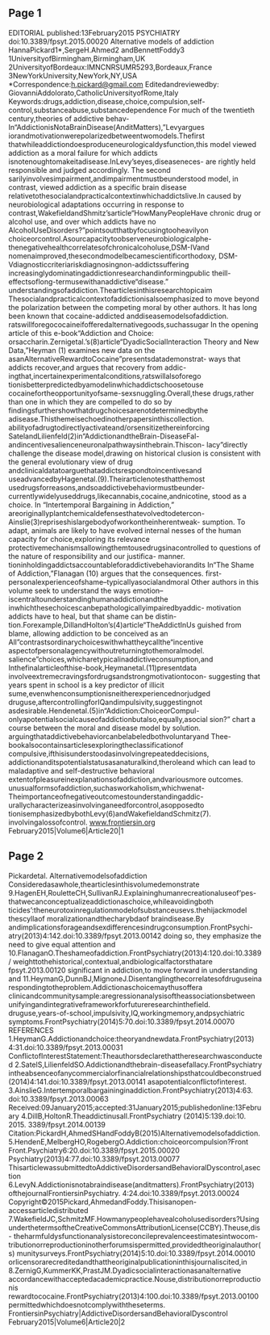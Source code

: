 ## Page 1

EDITORIAL
published:13February2015
PSYCHIATRY
doi:10.3389/fpsyt.2015.00020
Alternative models of addiction
HannaPickard1*,SergeH.Ahmed2 andBennettFoddy3
1UniversityofBirmingham,Birmingham,UK
2UniversityofBordeaux:IMNCNRSUMR5293,Bordeaux,France
3NewYorkUniversity,NewYork,NY,USA
*Correspondence:h.pickard@gmail.com
Editedandreviewedby:
GiovanniAddolorato,CatholicUniversityofRome,Italy
Keywords:drugs,addiction,disease,choice,compulsion,self-control,substanceabuse,substancedependence
For much of the twentieth century,theories of addictive behav- In“AddictionisNotaBrainDisease(AnditMatters),”Levyargues
iorandmotivationwerepolarizedbetweentwomodels.Thefirst thatwhileaddictiondoesproduceneurologicaldysfunction,this
model viewed addiction as a moral failure for which addicts isnotenoughtomakeitadisease.InLevy’seyes,diseaseneces-
are rightly held responsible and judged accordingly. The second sarilyinvolvesimpairment,andimpairmentmustbeunderstood
model, in contrast, viewed addiction as a specific brain disease relativetothesocialandpracticalcontextinwhichaddictslive.In
caused by neurobiological adaptations occurring in response to contrast,WakefieldandShmitz’sarticle“HowManyPeopleHave
chronic drug or alcohol use, and over which addicts have no AlcoholUseDisorders?”pointsoutthatbyfocusingtooheavilyon
choiceorcontrol.Asourcapacitytoobserveneurobiologicalphe- thenegativehealthcorrelatesofchronicalcoholuse,DSM-IVand
nomenaimproved,thesecondmodelbecamescientificorthodoxy, DSM-Vdiagnosticcriteriariskdiagnosingnon-addictssuffering
increasinglydominatingaddictionresearchandinformingpublic theill-effectsoflong-termusewithanaddictive“disease.”
understandingsofaddiction.Thearticlesinthisresearchtopicaim Thesocialandpracticalcontextofaddictionisalsoemphasized
to move beyond the polarization between the competing moral by other authors. It has long been known that cocaine-addicted
anddiseasemodelsofaddiction. ratswillforegococaineifofferedalternativegoods,suchassugar
In the opening article of this e-book“Addiction and Choice: orsaccharin.Zernigetal.’s(8)article“DyadicSocialInteraction
Theory and New Data,”Heyman (1) examines new data on the asanAlternativeRewardtoCocaine”presentsdatademonstrat-
ways that addicts recover,and argues that recovery from addic- ingthat,incertainexperimentalconditions,ratswillalsoforego
tionisbetterpredictedbyamodelinwhichaddictschoosetouse cocainefortheopportunityofsame-sexsnuggling.Overall,these
drugs,rather than one in which they are compelled to do so by findingsfurthershowthatdrugchoicesarenotdeterminedbythe
adisease.Thisthemeisechoedinotherpapersinthiscollection. abilityofadrugtodirectlyactivateand/orsensitizethereinforcing
SatelandLilienfeld(2)in“AddictionandtheBrain-DiseaseFal- andincentivesalienceneuronalpathwaysinthebrain.Thiscon-
lacy”directly challenge the disease model,drawing on historical clusion is consistent with the general evolutionary view of drug
andclinicaldatatoarguethataddictsrespondtoincentivesand useadvancedbyHagenetal.(9).Theirarticlenotesthatthemost
usedrugsforreasons,andsoaddictivebehaviormustbeunder- currentlywidelyuseddrugs,likecannabis,cocaine,andnicotine,
stood as a choice. In “Intertemporal Bargaining in Addiction,” areoriginallyplantchemicaldefensesthatevolvedtodetercon-
Ainslie(3)repriseshislargebodyofworkontheinherentweak- sumption. To adapt, animals are likely to have evolved internal
nesses of the human capacity for choice,exploring its relevance protectivemechanismsallowingthemtousedrugsinacontrolled
to questions of the nature of responsibility and our justifica- manner.
tioninholdingaddictsaccountableforaddictivebehaviorandits In“The Shame of Addiction,”Flanagan (10) argues that the
consequences. first-personalexperienceofshame–typicallyasocialandmoral
Other authors in this volume seek to understand the ways emotion–iscentraltounderstandinghumanaddictionandthe
inwhichthesechoicescanbepathologicallyimpairedbyaddic- motivation addicts have to heal, but that shame can be distin-
tion.Forexample,DillandHolton’s(4)article“TheAddictInUs guished from blame, allowing addiction to be conceived as an
All”contrastsordinarychoiceswithwhattheycallthe“incentive aspectofpersonalagencywithoutreturningtothemoralmodel.
salience”choices,whicharetypicalinaddictiveconsumption,and Inthefinalarticleofthise-book,Heymanetal.(11)presentdata
involveextremecravingsfordrugsandstrongmotivationtocon- suggesting that years spent in school is a key predictor of illicit
sume,evenwhenconsumptionisneitherexperiencednorjudged druguse,aftercontrollingforIQandimpulsivity,suggestingnot
asdesirable.Hendenetal.(5)in“Addiction:ChoiceorCompul- onlyapotentialsocialcauseofaddictionbutalso,equally,asocial
sion?” chart a course between the moral and disease model by solution.
arguingthataddictivebehaviorcanbelabeledbothvoluntaryand Thee-bookalsocontainsarticlesexploringtheclassificationof
compulsive,ifthisisunderstoodasinvolvingrepeateddecisions, addictionanditspotentialstatusasanaturalkind,theroleand
which can lead to maladaptive and self-destructive behavioral extentofpleasureinexplanationsofaddiction,andvariousmore
outcomes. unusualformsofaddiction,suchasworkaholism,whichwenat-
Theimportanceofnegativeoutcomestounderstandingaddic- urallycharacterizeasinvolvinganeedforcontrol,asopposedto
tionisemphasizedbybothLevy(6)andWakefieldandSchmitz(7). involvingalossofcontrol.
www.frontiersin.org February2015|Volume6|Article20|1

## Page 2

Pickardetal. Alternativemodelsofaddiction
Consideredasawhole,thearticlesinthisvolumedemonstrate 9.HagenEH,RouletteCH,SullivanRJ.Explaininghumanrecreationaluseof‘pes-
thatwecanconceptualizeaddictionaschoice,whileavoidingboth ticides’:theneurotoxinregulationmodelofsubstanceusevs.thehijackmodel
thescyllaof moralizationandthecharybdaof braindisease.By andimplicationsforageandsexdifferencesindrugconsumption.FrontPsychi-
atry(2013)4:142.doi:10.3389/fpsyt.2013.00142
doing so, they emphasize the need to give equal attention and
10.FlanaganO.Theshameofaddiction.FrontPsychiatry(2013)4:120.doi:10.3389/
weighttothehistorical,contextual,andbiologicalfactorsthatare
fpsyt.2013.00120
significant in addiction,to move forward in understanding and 11.HeymanG,DunnBJ,MignoneJ.Disentanglingthecorrelatesofdruguseina
respondingtotheproblem.Addictionaschoicemaythusoffera clinicandcommunitysample:aregressionanalysisoftheassociationsbetween
unifyingandintegrativeframeworkforfutureresearchinthefield. druguse,years-of-school,impulsivity,IQ,workingmemory,andpsychiatric
symptoms.FrontPsychiatry(2014)5:70.doi:10.3389/fpsyt.2014.00070
REFERENCES
1.HeymanG.Addictionandchoice:theoryandnewdata.FrontPsychiatry(2013)
4:31.doi:10.3389/fpsyt.2013.00031 ConflictofInterestStatement:Theauthorsdeclarethattheresearchwasconducted
2.SatelS,LilienfeldSO.Addictionandthebrain-diseasefallacy.FrontPsychiatry intheabsenceofanycommercialorfinancialrelationshipsthatcouldbeconstrued
(2014)4:141.doi:10.3389/fpsyt.2013.00141 asapotentialconflictofinterest.
3.AinslieG.Intertemporalbargaininginaddiction.FrontPsychiatry(2013)4:63.
doi:10.3389/fpsyt.2013.00063 Received:09January2015;accepted:31January2015;publishedonline:13February
4.DillB,HoltonR.Theaddictinusall.FrontPsychiatry (2014)5:139.doi:10. 2015.
3389/fpsyt.2014.00139 Citation:PickardH,AhmedSHandFoddyB(2015)Alternativemodelsofaddiction.
5.HendenE,MelbergHO,RogebergO.Addiction:choiceorcompulsion?Front Front.Psychiatry6:20.doi:10.3389/fpsyt.2015.00020
Psychiatry(2013)4:77.doi:10.3389/fpsyt.2013.00077 ThisarticlewassubmittedtoAddictiveDisordersandBehavioralDyscontrol,asection
6.LevyN.Addictionisnotabraindisease(anditmatters).FrontPsychiatry(2013) ofthejournalFrontiersinPsychiatry.
4:24.doi:10.3389/fpsyt.2013.00024 Copyright©2015Pickard,AhmedandFoddy.Thisisanopen-accessarticledistributed
7.WakefieldJC,SchmitzMF.Howmanypeoplehavealcoholusedisorders?Using underthetermsoftheCreativeCommonsAttributionLicense(CCBY).Theuse,dis-
theharmfuldysfunctionanalysistoreconcileprevalenceestimatesintwocom- tributionorreproductioninotherforumsispermitted,providedtheoriginalauthor(s)
munitysurveys.FrontPsychiatry(2014)5:10.doi:10.3389/fpsyt.2014.00010 orlicensorarecreditedandthattheoriginalpublicationinthisjournaliscited,in
8.ZernigG,KummerKK,PrastJM.Dyadicsocialinteractionasanalternative accordancewithacceptedacademicpractice.Nouse,distributionorreproductionis
rewardtococaine.FrontPsychiatry(2013)4:100.doi:10.3389/fpsyt.2013.00100 permittedwhichdoesnotcomplywiththeseterms.
FrontiersinPsychiatry|AddictiveDisordersandBehavioralDyscontrol February2015|Volume6|Article20|2

